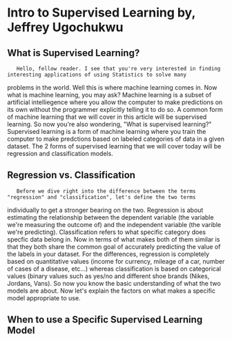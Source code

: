 # Intro to Supervised Learning by, Jeffrey Ugochukwu

## What is Supervised Learning?
       Hello, fellow reader. I see that you're very interested in finding interesting applications of using Statistics to solve many
problems in the world. Well this is where machine learning comes in. Now what is machine learning, you may ask? Machine learning is a
subset of artificial intelliegence where you allow the computer to make predictions on its own without the programmer explicitly telling
it to do so. A common form of machine learning that we will cover in this article will be supervised learning. So now you're also
wondering, "What is supervised learning?" Supervised learning is a form of machine learning where you train the computer to make
predctions based on labeled categories of data in a given dataset. The 2 forms of supervised learning that we will cover today will be
regression and classification models.

## Regression vs. Classification
       Before we dive right into the difference between the terms "regression" and "classification", let's define the two terms
individually to get a stronger bearing on the two. Regression is about estimating the relationship between the dependent variable
(the variable we're measuring the outcome of) and the independent variable (the varible we're predicting). Classification refers to what
specific category does specfic data belong in. Now in terms of what makes both of them similar is that they both share the common goal of
accurately predicting the value of the labels in your dataset. For the differences, regression is completely based on quantitative values
(income for currency, mileage of a car, number of cases of a disease, etc...) whereas classification is based on categorical values (binary
values such as yes/no and different shoe brands (Nikes, Jordans, Vans). So now you know the basic understanding of what the two models are
about. Now let's explain the factors on what makes a specific model appropriate to use.

## When to use a Specific Supervised Learning Model
